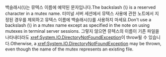 <span data-ttu-id="71ad9-101">백슬래시(\\)는 뮤텍스 이름에 예약된 문자입니다.</span><span class="sxs-lookup"><span data-stu-id="71ad9-101">The backslash (\\) is a reserved character in a mutex name.</span></span> <span data-ttu-id="71ad9-102">터미널 서버 세션에서 뮤텍스 사용에 관한 노트에서 지정된 경우를 제외하고 뮤텍스 이름에 백슬래시(\\)를 사용하지 마세요.</span><span class="sxs-lookup"><span data-stu-id="71ad9-102">Don't use a backslash (\\) in a mutex name except as specified in the note on using mutexes in terminal server sessions.</span></span> <span data-ttu-id="71ad9-103">그렇지 않으면 뮤텍스의 이름이 기존 파일을 나타내더라도 <xref:System.IO.DirectoryNotFoundException>이 throw될 수 있습니다.</span><span class="sxs-lookup"><span data-stu-id="71ad9-103">Otherwise, a <xref:System.IO.DirectoryNotFoundException> may be thrown, even though the name of the mutex represents an existing file.</span></span>
